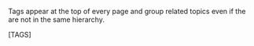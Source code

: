 Tags appear at the top of every page and group related topics even if the are not in the same hierarchy.

[TAGS]
